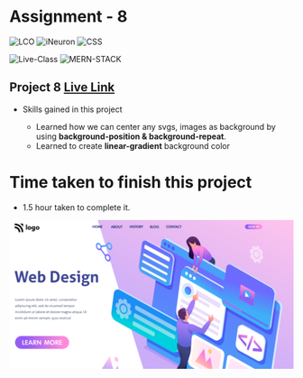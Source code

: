 # Assignment - 8

![LCO](https://img.shields.io/badge/LCO-Hitesh--Choudhary-brightgreen)  ![iNeuron](https://img.shields.io/badge/iNeuron-FullStack--JS-brightgreen)  ![CSS](https://img.shields.io/badge/HTML-CSS-orange)

![Live-Class](https://img.shields.io/badge/LIVE--CLASS-PROJECTS-yellow)  ![MERN-STACK](https://img.shields.io/badge/MERN--STACK-DEVELOPER-red)

## Project 8 [Live Link](https://vinaymaurya-project-8.netlify.app/)

- Skills gained in this project 
    
    * Learned how we can center any svgs, images as background by using **background-position & background-repeat**.
    * Learned to create **linear-gradient** background color


# Time taken to finish this project

- 1.5 hour taken to complete it.

![Thumbnail](./thumbnail.png)